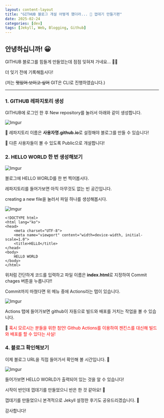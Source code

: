 ```yaml
---
layout: content-layout
title: "GITHUB 블로그 개설 어떻게 했더라... 🤨 껍데기 만들기편"
date: 2025-02-24
categories: [dev]
tags: [Jekyll, Web, Blogging, Github]
---
```


## **안녕하십니까! 😀**

GITHUB 블로그를 힘들게 만들었는데 점점 잊혀져 가네요... 😶‍🌫️

더 잊기 전에 기록해둡시다!

(저는 ~~멋있어 보이고 싶어~~ GIT은 CLI로 진행하였습니다.)

---

### 1. GITHUB 레파지토리 생성

GITHUB에 로그인 한 후 New repository를 눌러서 아래와 같이 생성합니다.

![Imgur](https://i.imgur.com/I42yE66.png)

📢 레파지토리 이름은 **사용자명.github.io**로 설정해야 블로그를 만들 수 있습니다!

📢 다른 사용자들이 볼 수 있도록 Public으로 개설합니다!

### 2. HELLO WORLD 한 번 생성해보기

![Imgur](https://i.imgur.com/3k3Lfrc.png)

블로그에 HELLO WORLD를 한 번 찍어봅시다.

레파지토리를 들어가보면 아직 아무것도 없는 빈 공간입니다.

creating a new file을 눌러서 파일 하나를 생성해봅시다.

![Imgur](https://i.imgur.com/FECrsbC.png)

```
<!DOCTYPE html>
<html lang="ko">
<head>
    <meta charset="UTF-8">
    <meta name="viewport" content="width=device-width, initial-scale=1.0">
    <title>HELLO</title>
</head>
<body>
    HELLO WORLD
</body>
</html>
```

위처럼 간단하게 코드를 입력하고 파일 이름은 **index.html**로 지정하여 Commit chages 버튼을 누릅니다!!

Commit까지 마쳤다면 위 메뉴 중에 Actions라는 탭이 있습니다.

![Imgur](https://i.imgur.com/RinWVpJ.png)

Actions 탭에 들어가보면 github이 자동으로 빌드와 배포를 거치는 작업을 볼 수 있습니다.

📌 <span style="color:red;">혹시 모르시는 분들을 위한 첨언! Github Actions를 이용하여 젠킨스를 대신해 빌드와 배포를 할 수 있다는 사실!</span>

### 4. 블로그 확인해보기

이제 블로그 URL을 직접 들어가서 확인해 볼 시간입니다. 🤤

![Imgur](https://i.imgur.com/2fMSMtJ.png)

들어가보면 HELLO WORLD가 출력되어 있는 것을 알 수 있습니다!

시작이 반인데 껍데기를 만들었으니 반은 한 것 같아요! 🥲

껍데기를 만들었으니 본격적으로 Jekyll 설정한 후기도 공유드리겠습니다. 🥰

감사합니다!